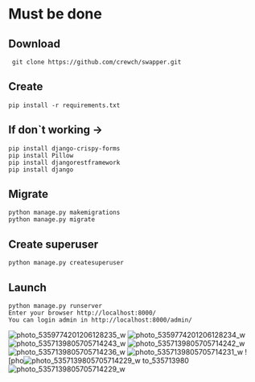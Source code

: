 # Must be done
## Download 
``` git clone https://github.com/crewch/swapper.git```

## Create

``` pip install -r requirements.txt ```

## If don`t working ->

```
pip install django-crispy-forms
pip install Pillow
pip install djangorestframework
pip install django
```
## Migrate

```
python manage.py makemigrations
python manage.py migrate 
```

## Create superuser

``` python manage.py createsuperuser ```

## Launch

```
python manage.py runserver
Enter your browser http://localhost:8000/
You can login admin in http://localhost:8000/admin/
```
![photo_5359774201206128235_w](https://user-images.githubusercontent.com/55214180/207673513-dc9cdd0a-29b4-469a-9fef-7a75302a116a.jpg)
![photo_5359774201206128234_w](https://user-images.githubusercontent.com/55214180/207673518-867a147a-84af-4317-8553-78dc011b8e75.jpg)
![photo_5357139805705714243_w](https://user-images.githubusercontent.com/55214180/207673525-c1d430c5-672e-49ab-a25e-cc7e99b54d4d.jpg)
![photo_5357139805705714242_w](https://user-images.githubusercontent.com/55214180/207673528-a82c79d3-a4cf-4fef-b5c5-fe4a57edaf69.jpg)
![photo_5357139805705714236_w](https://user-images.githubusercontent.com/55214180/207673536-8676bc11-f87f-42be-9127-ae7c9df7bbc9.jpg)
![photo_5357139805705714231_w](https://user-images.githubusercontent.com/55214180/207673539-5443798e-9c76-4a1b-be46-e68026a0fc1f.jpg)
![pho![photo_5357139805705714229_w](https://user-images.githubusercontent.com/55214180/207673671-78263e00-8373-42ca-a0ee-853f611bd98f.jpg)
to_535713980![photo_5357139805705714229_w](https://user-images.githubusercontent.com/55214180/207673640-be26d16e-65fb-4e7a-b1a1-4a1f009fa440.jpg)



